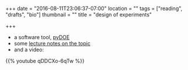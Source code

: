 +++
date = "2016-08-11T23:06:37-07:00"
location = ""
tags = ["reading", "drafts", "bio"]
thumbnail = ""
title = "design of experiments"

+++

* a software tool, [pyDOE](https://github.com/tisimst/pyDOE)
* some [lecture notes on the topic](https://github.com/fcampelo/Design-and-Analysis-of-Experiments/tree/master/00-CourseIntro)
* and a video:

{{% youtube qDDCXo-6qTw %}}
